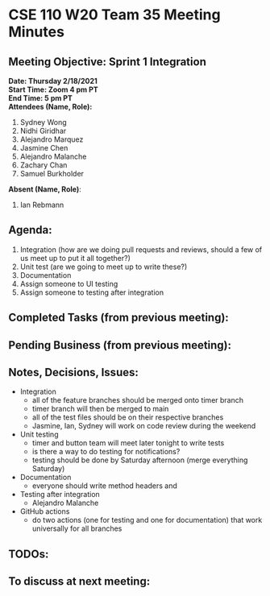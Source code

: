 # CSE 110 W20 Team 35 Meeting Minutes

## Meeting Objective: Sprint 1 Integration

**Date: Thursday 2/18/2021**  
**Start Time: Zoom 4 pm PT**  
**End Time: 5 pm PT**  
**Attendees (Name, Role):**

1. Sydney Wong
2. Nidhi Giridhar
3. Alejandro Marquez
4. Jasmine Chen
5. Alejandro Malanche
6. Zachary Chan
7. Samuel Burkholder

**Absent (Name, Role)**:

1. Ian Rebmann

## Agenda:

1.  Integration (how are we doing pull requests and reviews, should a few of us meet up to put it all together?)
2.  Unit test (are we going to meet up to write these?)
3.  Documentation
4.  Assign someone to UI testing
5.  Assign someone to testing after integration

## Completed Tasks (from previous meeting):

## Pending Business (from previous meeting):

## Notes, Decisions, Issues:

- Integration
  - all of the feature branches should be merged onto timer branch
  - timer branch will then be merged to main
  - all of the test files should be on their respective branches
  - Jasmine, Ian, Sydney will work on code review during the weekend
- Unit testing
  - timer and button team will meet later tonight to write tests
  - is there a way to do testing for notifications?
  - testing should be done by Saturday afternoon (merge everything Saturday)
- Documentation
  - everyone should write method headers and
- Testing after integration
  - Alejandro Malanche
- GitHub actions
  - do two actions (one for testing and one for documentation) that work universally for all branches

## TODOs:

## To discuss at next meeting:
